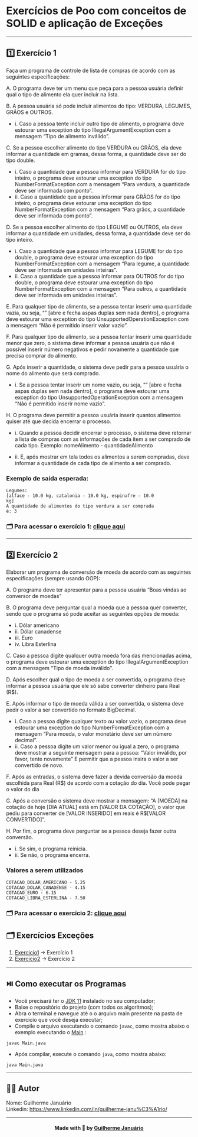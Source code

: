 # Exercícios de Poo com conceitos de SOLID e aplicação de Exceções

---

## 1️⃣ Exercício 1 

<p>Faça um programa de controle de lista de compras de acordo com
as seguintes especificações:
</p>

A. O programa deve ter um menu que peça para a pessoa usuária
definir qual o tipo de alimento ela quer incluir na lista.

B. A pessoa usuária só pode incluir alimentos do tipo: VERDURA,
LEGUMES, GRÃOS e OUTROS.

- i. Caso a pessoa tente incluir outro tipo de alimento, o
programa deve estourar uma exception do tipo
IllegalArgumentException com a mensagem “Tipo de
alimento inválido”.

C. Se a pessoa escolher alimento do tipo VERDURA ou GRÃOS,
ela deve informar a quantidade em gramas, dessa forma, a
quantidade deve ser do tipo double.

- i. Caso a quantidade que a pessoa informar para
VERDURA for do tipo inteiro, o programa deve estourar
uma exception do tipo NumberFormatException com
a mensagem “Para verdura, a quantidade deve ser
informada com ponto”.
- ii. Caso a quantidade que a pessoa informar para GRÃOS
for do tipo inteiro, o programa deve estourar uma
exception do tipo NumberFormatException com a
mensagem “Para grãos, a quantidade deve ser
informada com ponto”.

D. Se a pessoa escolher alimento do tipo LEGUME ou OUTROS,
ela deve informar a quantidade em unidades, dessa forma, a
quantidade deve ser do tipo inteiro.

- i. Caso a quantidade que a pessoa informar para LEGUME
for do tipo double, o programa deve estourar uma exception do tipo NumberFormatException com a
mensagem “Para legume, a quantidade deve ser
informada em unidades inteiras”.
- ii. Caso a quantidade que a pessoa informar para OUTROS
for do tipo double, o programa deve estourar uma
exception do tipo NumberFormatException com a
mensagem “Para outros, a quantidade deve ser
informada em unidades inteiras”.


E. Para qualquer tipo de alimento, se a pessoa tentar inserir uma
quantidade vazia, ou seja, “” [abre e fecha aspas duplas sem
nada dentro], o programa deve estourar uma exception do tipo
UnsupportedOperationException com a mensagem “Não é
permitido inserir valor vazio”.

F. Para qualquer tipo de alimento, se a pessoa tentar inserir uma
quantidade menor que zero, o sistema deve informar a pessoa
usuária que não é possível inserir número negativos e pedir
novamente a quantidade que precisa comprar do alimento.

G. Após inserir a quantidade, o sistema deve pedir para a pessoa
usuária o nome do alimento que será comprado.

- i. Se a pessoa tentar inserir um nome vazio, ou seja, “” [abre
e fecha aspas duplas sem nada dentro], o programa deve
estourar uma exception do tipo
UnsupportedOperationException com a mensagem
“Não é permitido inserir nome vazio”.

H. O programa deve permitir a pessoa usuária inserir quantos
alimentos quiser até que decida encerrar o processo.

- i. Quando a pessoa decidir encerrar o processo, o sistema
deve retornar a lista de compras com as informações de
cada item a ser comprado de cada tipo.
Exemplo: nomeAlimento - quantidadeAlimento

- ii. E, após mostrar em tela todos os alimentos a serem compradas, deve informar a quantidade de cada tipo de
  alimento a ser comprado.


### Exemplo de saída esperada:

```
Legumes:
[alface - 10.0 kg, catalonia - 10.0 kg, espinafre - 10.0
kg]
A quantidade de alimentos do tipo verdura a ser comprada
é: 3
```

### 🗂️ Para acessar o exercício 1: [clique aqui](https://github.com/guiijanuario/Excecoes/tree/main/src/main/java/org/example/Exercicio1)

---

## 2️⃣ Exercício 2

<p>  Elaborar um programa de conversão de moeda de acordo com as
seguintes especificações (sempre usando OOP):
</p>

A. O programa deve ter apresentar para a pessoa usuária “Boas
vindas ao conversor de moedas”

B. O programa deve perguntar qual a moeda que a pessoa quer
converter, sendo que o programa só pode aceitar as seguintes
opções de moeda:
- i. Dólar americano
- ii. Dólar canadense
- iii. Euro
- iv. Libra Esterlina

C. Caso a pessoa digite qualquer outra moeda fora das
mencionadas acima, o programa deve estourar uma exception
do tipo IllegalArgumentException com a mensagem “Tipo de
moeda inválido”.

D. Após escolher qual o tipo de moeda a ser convertida, o
programa deve informar a pessoa usuária que ele só sabe
converter dinheiro para Real (R$).

E. Após informar o tipo de moeda válida a ser convertida, o
sistema deve pedir o valor a ser convertido no formato BigDecimal.

- i. Caso a pessoa digite qualquer texto ou valor vazio, o
programa deve estourar uma exception do tipo
NumberFormatException com a mensagem “Para
moeda, o valor monetário deve ser um número decimal”.
- ii. Caso a pessoa digite um valor menor ou igual a zero, o
programa deve mostrar a seguinte mensagem para a
pessoa: “Valor inválido, por favor, tente novamente” E
permitir que a pessoa insira o valor a ser convertido de
novo.

F. Após as entradas, o sistema deve fazer a devida conversão da
moeda escolhida para Real (R$) de acordo com a cotação do
dia. Você pode pegar o valor do dia

G. Após a conversão o sistema deve mostrar a mensagem: “A
[MOEDA] na cotação de hoje [DIA ATUAL] está em [VALOR DA
COTAÇÃO], o valor que pediu para converter de [VALOR
INSERIDO] em reais é R$[VALOR CONVERTIDO]”.

H. Por fim, o programa deve perguntar se a pessoa deseja fazer
outra conversão.
- i. Se sim, o programa reinicia.
- ii. Se não, o programa encerra.

### Valores a serem utilizados

```
COTACAO_DOLAR_AMERICANO - 5.25
COTACAO_DOLAR_CANADENSE - 4.15
COTACAO_EURO - 6.15
COTACAO_LIBRA_ESTERLINA - 7.50
```

### 🗂️ Para acessar o exercício 2: [clique aqui](https://github.com/guiijanuario/Excecoes/tree/main/src/main/java/org/example/Exercicio2)

## 🗂️ Exercícios Exceções

1. [Exercicio1](https://github.com/guiijanuario/Excecoes/tree/main/src/main/java/org/example/Exercicio1) → Exercício 1
2. [Exercicio2](https://github.com/guiijanuario/Excecoes/tree/main/src/main/java/org/example/Exercicio2) → Exercício 2

---

## ⏯️ Como executar os Programas

- Você precisará ter o [JDK 11](https://www.oracle.com/java/technologies/downloads/#java11) instalado no seu computador;
- Baixe o repositório do projeto (com todos os algoritmos);
- Abra o terminal e navegue até o o arquivo main presente na pasta de exercicio que você deseja executar;
- Compile o arquivo executando o comando `javac`, como mostra abaixo o exemplo executando o [Main](https://github.com/joaocruzzup/Exercicio-Exceptions/blob/main/src/main/java/org/example/exercicio01/Main.java) :
```
javac Main.java
```
- Após compilar, execute o comando `java`, como mostra abaixo:
```
java Main.java
```

---

## 👨‍💻 Autor

Nome: Guilherme Januário <br>Linkedin: https://www.linkedin.com/in/guilherme-janu%C3%A1rio/

---

<h4 align=center>Made with 💚 by <a href="https://github.com/guiijanuario">Guilherme Januário</a></h4>